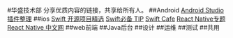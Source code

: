 #华盛技术部
分享优质内容的链接，共享给所有人。
##Android
[Android Studio插件整理](http://url.cn/28eHqTS)
##ios
[Swift 开源项目精选](https://github.com/ipader/SwiftGuide/blob/master/Featured.md)
[Swift必备 TIP](http://swifter.tips)
[Swift Cafe](http://www.swiftcafe.io/)
[React Native专题](http://www.lcode.org/react-native/)
[React Native 中文网](http://reactnative.cn/)
##web前端
##Java后台
##设计
##运维
##测试
##共用
